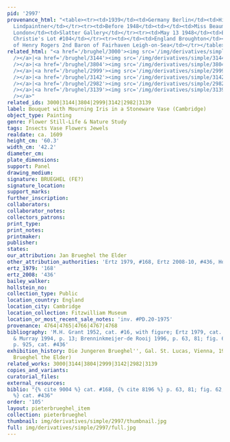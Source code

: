 ```yaml
---
pid: '2997'
provenance_html: "<table><tr><td>1939</td><td>Germany Berlin</td><td>Hinrichsen en
  Lindpaintner</td></tr><tr><td>Before 1948</td><td></td><td>Miss Beaumont</td></tr><tr><td>1948</td><td>England
  London</td><td>Slatter Gallery</td></tr><tr><td>May 13 1948</td><td>England London</td><td>Sale
  Christie's Lot #104</td></tr><tr><td></td><td>England Broughton</td><td>Collection
  of Henry Rogers 2nd Baron of Fairhaven Leigh-on-Sea</td></tr></table>"
related_html: "<a href='/brughel/3000'><img src='/img/derivatives/simple/3000/thumbnail.jpg'
  /></a>|<a href='/brughel/3144'><img src='/img/derivatives/simple/3144/thumbnail.jpg'
  /></a>|<a href='/brughel/3804'><img src='/img/derivatives/simple/3804/thumbnail.jpg'
  /></a>|<a href='/brughel/2999'><img src='/img/derivatives/simple/2999/thumbnail.jpg'
  /></a>|<a href='/brughel/3142'><img src='/img/derivatives/simple/3142/thumbnail.jpg'
  /></a>|<a href='/brughel/2982'><img src='/img/derivatives/simple/2982/thumbnail.jpg'
  /></a>|<a href='/brughel/3139'><img src='/img/derivatives/simple/3139/thumbnail.jpg'
  /></a>"
related_ids: 3000|3144|3804|2999|3142|2982|3139
label: Bouquet with Mourning Iris in a Stoneware Vase (Cambridge)
object_type: Painting
genre: Flower Still-Life & Nature Study
tags: Insects Vase Flowers Jewels
realdate: ca. 1609
height_cm: '60.3'
width_cm: '42.2'
diameter_cm: 
plate_dimensions: 
support: Panel
drawing_medium: 
signature: BRUEGHEL (FE?)
signature_location: 
support_marks: 
further_inscription: 
collaborators: 
collaborator_notes: 
collectors_patrons: 
print_type: 
print_notes: 
printmaker: 
publisher: 
states: 
our_attribution: Jan Brueghel the Elder
other_attribution_authorities: 'Ertz 1979, #168, Ertz 2008-10, #436, Honig database'
ertz_1979: '168'
ertz_2008: '436'
bailey_walker: 
hollstein_no: 
collection_type: Public
location_country: England
location_city: Cambridge
location_collection: Fitzwilliam Museum
location_or_most_recent_sale_notes: 'inv. #PD.20-1975'
provenance: 4764|4765|4766|4767|4768
bibliography: 'M.H. Grant 1952, cat. #16, with figure; Ertz 1979, cat. #168; Groen
  & Murray 1994, p. 13; Brenninkmeijer-de Rooij 1996, p. 63, 81; fig. 62; Ertz 2008-10,
  p. 925, cat. #436'
exhibition_history: Die Jungeren Brueghel'', Gal. St. Lucas, Vienna, 1935 (as Jan
  Brueghel the Elder)
related_works: 3000|3144|3804|2999|3142|2982|3139
copies_and_variants: 
curatorial_files: 
external_resources: 
biblio: "{% cite 9004 %} cat. #168, {% cite 8196 %} p. 63, 81; fig. 62, {% cite 8900
  %} cat. #436"
order: '105'
layout: pieterbrueghel_item
collection: pieterbrueghel
thumbnail: img/derivatives/simple/2997/thumbnail.jpg
full: img/derivatives/simple/2997/full.jpg
---
```

